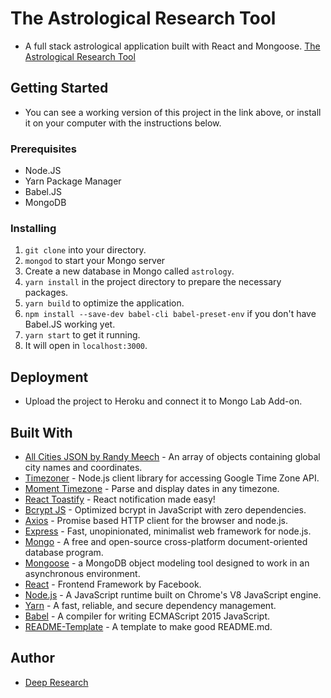 # The Astrological Research Tool

* A full stack astrological application built with React and Mongoose. 
[The Astrological Research Tool](https://astrological-research-tool.herokuapp.com/)

## Getting Started

* You can see a working version of this project in the link above, or install it on your computer with the instructions below.

### Prerequisites

* Node.JS
* Yarn Package Manager
* Babel.JS
* MongoDB

### Installing

1. `git clone` into your directory.
2. `mongod` to start your Mongo server
3. Create a new database in Mongo called `astrology`.
4. `yarn install` in the project directory to prepare the necessary packages.
5. `yarn build` to optimize the application.
6. `npm install --save-dev babel-cli babel-preset-env` if you don't have Babel.JS working yet.
7. `yarn start` to get it running.
8. It will open in `localhost:3000`.

## Deployment

* Upload the project to Heroku and connect it to Mongo Lab Add-on.

## Built With

* [All Cities JSON by Randy Meech](https://gist.github.com/randymeech/5dabf9bf2831d9467ea6) - An array of objects containing global city names and coordinates.
* [Timezoner](https://www.npmjs.com/package/timezoner) - Node.js client library for accessing Google Time Zone API.
* [Moment Timezone](https://momentjs.com/timezone/) - Parse and display dates in any timezone.
* [React Toastify](https://github.com/fkhadra/react-toastify) - React notification made easy!
* [Bcrypt JS](https://www.npmjs.com/package/bcryptjs) - Optimized bcrypt in JavaScript with zero dependencies.
* [Axios](https://www.npmjs.com/package/axios) - Promise based HTTP client for the browser and node.js.
* [Express](https://www.npmjs.com/package/express) - Fast, unopinionated, minimalist web framework for node.js.
* [Mongo](https://www.mongodb.com/) - A free and open-source cross-platform document-oriented database program.
* [Mongoose](https://www.npmjs.com/package/mongoose) - a MongoDB object modeling tool designed to work in an asynchronous environment.
* [React](https://reactjs.org/) - Frontend Framework by Facebook.
* [Node.js](https://nodejs.org/en/) - A JavaScript runtime built on Chrome's V8 JavaScript engine.
* [Yarn](https://www.npmjs.com/package/yarn) - A fast, reliable, and secure dependency management.
* [Babel](https://babeljs.io/) - A compiler for writing ECMAScript 2015 JavaScript.
* [README-Template](https://gist.github.com/PurpleBooth/109311bb0361f32d87a2) - A template to make good README.md.


## Author

* [Deep Research](https://github.com/deep-research)